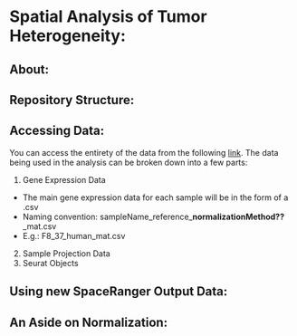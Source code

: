 # Spatial Analysis of Tumor Heterogeneity:

## About:

## Repository Structure:

## Accessing Data:

You can access the entirety of the data from the following [link](https://drive.google.com/drive/folders/1jUthHBPzj2H5JSDWustMxwFJyBpZykMu?usp=sharing). The data being used in the analysis can be broken down into a few parts:

1. Gene Expression Data
  - The main gene expression data for each sample will be in the form of a .csv
  - Naming convention: sampleName_reference_**normalizationMethod??**_mat.csv
  - E.g.: F8_37_human_mat.csv
2. Sample Projection Data
3. Seurat Objects

## Using new SpaceRanger Output Data:

## An Aside on Normalization:
